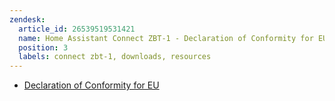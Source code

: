 ```yaml
---
zendesk:
  article_id: 26539519531421
  name: Home Assistant Connect ZBT-1 - Declaration of Conformity for EU
  position: 3
  labels: connect zbt-1, downloads, resources
---
```


- [Declaration of Conformity for EU](/static//docs/connect-zbt-1/Home-Assistant-Connect-ZBT-1_DoC_EU_CE.pdf)
